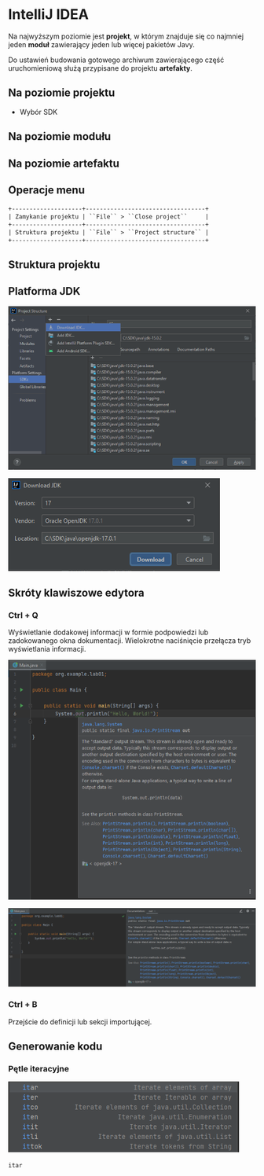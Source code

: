 # IntelliJ IDEA

Na najwyższym poziomie jest **projekt**, w którym znajduje się co najmniej jeden **moduł** zawierający jeden lub więcej pakietów Javy.

Do ustawień budowania gotowego archiwum zawierającego część uruchomieniową służą przypisane do projektu **artefakty**.

## Na poziomie **projektu**

- Wybór SDK

## Na poziomie **modułu**

## Na poziomie **artefaktu**

## Operacje menu

```
+--------------------+----------------------------------+
| Zamykanie projektu | ``File`` > ``Close project``     |
+--------------------+----------------------------------+
| Struktura projektu | ``File`` > ``Project structure`` |
+--------------------+----------------------------------+
```

## Struktura projektu

## Platforma **JDK**

![](image/shot/shot-2026.png)

![](image/shot/shot-2027.png)

## Skróty klawiszowe edytora

### Ctrl + Q

Wyświetlanie dodakowej informacji w formie podpowiedzi lub zadokowanego okna dokumentacji.
Wielokrotne naciśnięcie przełącza tryb wyświetlania informacji.

![](image/shot/shot-2036.png)

![](image/shot/shot-2037.png)

### Ctrl + B

Przejście do definicji lub sekcji importującej.

## Generowanie kodu

### Pętle iteracyjne

![](image/shot/shot-2031.png)

``itar``
